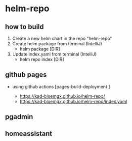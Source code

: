 # helm-repo

## how to build 

1. Create a new helm chart in the repo "helm-repo"
2. Create helm package from terminal (IntelliJ)
   - helm package [DIR]
3. Update index.yaml from terminal (IntelliJ)
    - helm repo index [DIR]

## github pages

- using github actions [pages-build-deployment ]

  - https://kad-bloemgx.github.io/helm-repo/
  - https://kad-bloemgx.github.io/helm-repo/index.yaml

## pgadmin


## homeassistant

